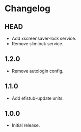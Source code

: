 # Changelog

## HEAD

- Add xscreensaver-lock service.
- Remove slimlock service.

## 1.2.0

- Remove autologin config.

## 1.1.0

- Add efistub-update units.

## 1.0.0

- Initial release.
